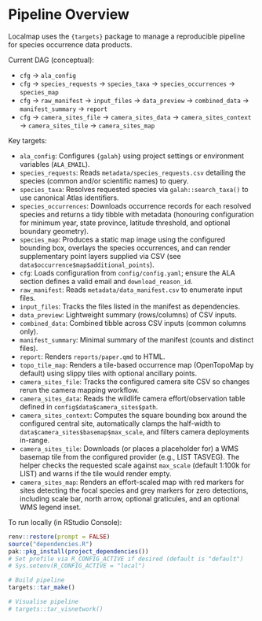 # Pipeline Overview

Localmap uses the `{targets}` package to manage a reproducible pipeline for
species occurrence data products.

Current DAG (conceptual):
- `cfg` -> `ala_config`
- `cfg` -> `species_requests` -> `species_taxa` -> `species_occurrences` -> `species_map`
- `cfg` -> `raw_manifest` -> `input_files` -> `data_preview` -> `combined_data` -> `manifest_summary` -> `report`
- `cfg` -> `camera_sites_file` -> `camera_sites_data` -> `camera_sites_context` -> `camera_sites_tile` -> `camera_sites_map`

Key targets:
- `ala_config`: Configures `{galah}` using project settings or environment
  variables (`ALA_EMAIL`).
- `species_requests`: Reads `metadata/species_requests.csv` detailing the
  species (common and/or scientific names) to query.
- `species_taxa`: Resolves requested species via `galah::search_taxa()` to use
  canonical Atlas identifiers.
- `species_occurrences`: Downloads occurrence records for each resolved species
  and returns a tidy tibble with metadata (honouring configuration for minimum
  year, state province, latitude threshold, and optional boundary geometry).
- `species_map`: Produces a static map image using the configured bounding box,
  overlays the species occurrences, and can render supplementary point layers
  supplied via CSV (see `data$occurrence$map$additional_points`).
- `cfg`: Loads configuration from `config/config.yaml`; ensure the ALA section
  defines a valid email and `download_reason_id`.
- `raw_manifest`: Reads `metadata/data_manifest.csv` to enumerate input files.
- `input_files`: Tracks the files listed in the manifest as dependencies.
- `data_preview`: Lightweight summary (rows/columns) of CSV inputs.
- `combined_data`: Combined tibble across CSV inputs (common columns only).
- `manifest_summary`: Minimal summary of the manifest (counts and distinct files).
- `report`: Renders `reports/paper.qmd` to HTML.
- `topo_tile_map`: Renders a tile-based occurrence map (OpenTopoMap by default)
  using slippy tiles with optional ancillary points.
- `camera_sites_file`: Tracks the configured camera site CSV so changes rerun the
  camera mapping workflow.
- `camera_sites_data`: Reads the wildlife camera effort/observation table defined in
  `config$data$camera_sites$path`.
- `camera_sites_context`: Computes the square bounding box around the configured
  central site, automatically clamps the half-width to `data$camera_sites$basemap$max_scale`,
  and filters camera deployments in-range.
- `camera_sites_tile`: Downloads (or places a placeholder for) a WMS basemap tile
  from the configured provider (e.g., LIST TASVEG).
  The helper checks the requested scale against `max_scale` (default 1:100k for LIST) and warns if the tile would render empty.
- `camera_sites_map`: Renders an effort-scaled map with red markers for sites
  detecting the focal species and grey markers for zero detections, including
  scale bar, north arrow, optional graticules, and an optional WMS legend inset.

To run locally (in RStudio Console):

```r
renv::restore(prompt = FALSE)
source("dependencies.R")
pak::pkg_install(project_dependencies())
# Set profile via R_CONFIG_ACTIVE if desired (default is "default")
# Sys.setenv(R_CONFIG_ACTIVE = "local")

# Build pipeline
targets::tar_make()

# Visualise pipeline
# targets::tar_visnetwork()
```
